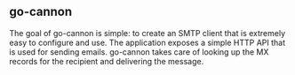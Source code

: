 ## go-cannon

The goal of go-cannon is simple: to create an SMTP client that is extremely easy to configure and use. The application exposes a simple HTTP API that is used for sending emails. go-cannon takes care of looking up the MX records for the recipient and delivering the message.

